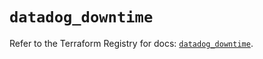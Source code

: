 # `datadog_downtime`

Refer to the Terraform Registry for docs: [`datadog_downtime`](https://registry.terraform.io/providers/datadog/datadog/3.44.0/docs/resources/downtime).
